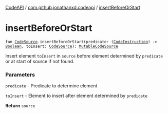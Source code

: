 [CodeAPI](../index.md) / [com.github.jonathanxd.codeapi](index.md) / [insertBeforeOrStart](.)

# insertBeforeOrStart

`fun `[`CodeSource`](-code-source/index.md)`.insertBeforeOrStart(predicate: (`[`CodeInstruction`](-code-instruction.md)`) -> `[`Boolean`](https://kotlinlang.org/api/latest/jvm/stdlib/kotlin/-boolean/index.html)`, toInsert: `[`CodeSource`](-code-source/index.md)`): `[`MutableCodeSource`](-mutable-code-source/index.md)

Insert element `toInsert` in `source` before element determined by `predicate` or at start of source if not found.

### Parameters

`predicate` - Predicate to determine element

`toInsert` - Element to insert after element determined by `predicate`

**Return**
`source`

